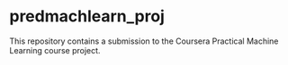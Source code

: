 # predmachlearn_proj
This repository contains a submission to the Coursera Practical Machine Learning course project.
